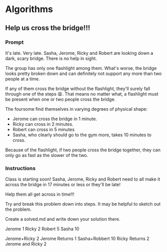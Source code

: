 # Algorithms

## Help us cross the bridge!!!

### Prompt
It's late. Very late. Sasha, Jerome, Ricky and Robert are looking down a dark, scary bridge. There is no help in sight. 

The group has only one flashlight among them. What's worse, the bridge looks pretty broken down and can definitely not support any more than two people at a time.

If any of them cross the bridge without the flashlight, they'll surely fall through one of the steps 😧. That means no matter what, a flashlight must be present when one or two people cross the bridge.

The foursome find themselves in varying degrees of physical shape:

- Jerome can cross the bridge in 1 minute. 
- Ricky can cross in 2 minutes. 
- Robert can cross in 5 minutes
- Sasha, who clearly should go to the gym more, takes 10 minutes to cross.

Because of the flashlight, if two people cross the bridge together, they can only go as fast as the slower of the two.


### Instructions
Class is starting soon! Sasha, Jerome, Ricky and Robert need to all make it across the bridge in 17 minutes or less or they'll be late!

Help them all get across in time!!!

Try and break this problem down into steps. It may be helpful to sketch out the problem. 

Create a solved.md and write down your solution there. 


Jerome 1
Ricky 2
Robert 5
Sasha 10


Jerome+Ricky         2
Jerome Returns       1
Sasha+Robbert       10
Ricky Returns        2
Jerome and Ricky     2





